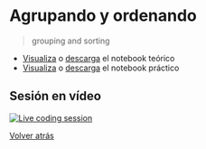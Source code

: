 # Agrupando y ordenando

> grouping and sorting

- [Visualiza][tutorial-visualize] o [descarga][tutorial-download] el notebook teórico
- [Visualiza][exercise-visualize] o [descarga][exercise-download] el notebook práctico

## Sesión en vídeo

[![Live coding session][youtube-image]][youtube-video]

[Volver atrás](../.)

<!-- LINKS -->

[tutorial-visualize]:grouping-and-sorting.html
[tutorial-download]:grouping-and-sorting.ipynb
[exercise-visualize]:exercise-grouping-and-sorting.html
[exercise-download]:exercise-grouping-and-sorting.ipynb
[youtube-image]:http://img.youtube.com/vi/fD_vtJTupAc/0.jpg
[youtube-video]:https://youtu.be/fD_vtJTupAc?list=PLZh1qmaTeQ-qfgSKS6bEqX_HGIAXDWAbX&t=5631
